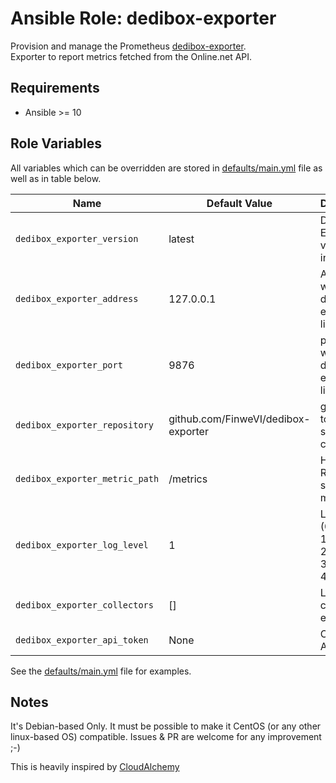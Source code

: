 # Ansible Role: dedibox-exporter

Provision and manage the Prometheus [dedibox-exporter](https://github.com/FinweVI/dedibox-exporter).  
Exporter to report metrics fetched from the Online.net API.

## Requirements

- Ansible >= 10

## Role Variables

All variables which can be overridden are stored in [defaults/main.yml](defaults/main.yml) file as well as in table below.

| Name           | Default Value | Description                        |
| -------------- | ------------- | -----------------------------------|
| `dedibox_exporter_version` | latest | Dedibox Exporter version to install |
| `dedibox_exporter_address` | 127.0.0.1 | Address on which dedibox-exporter listens |
| `dedibox_exporter_port` | 9876 | port on which dedibox-exporter listens |
| `dedibox_exporter_repository ` | github.com/FinweVI/dedibox-exporter | github link to the source code |
| `dedibox_exporter_metric_path` | /metrics | HTTP Route to serve the metrics on |
| `dedibox_exporter_log_level` | 1 | Log Level (0=Debug, 1=Info, 2=Warning, 3=Error, 4=Fatal) |
| `dedibox_exporter_collectors` | [] | List of collector to enable |
| `dedibox_exporter_api_token` | None | Online.net API Token |

See the [defaults/main.yml](defaults/main.yml) file for examples.


## Notes

It's Debian-based Only.
It must be possible to make it CentOS (or any other linux-based OS) compatible.
Issues & PR are welcome for any improvement ;-)

This is heavily inspired by [CloudAlchemy]('https://github.com/cloudalchemy/')
